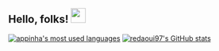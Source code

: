 ## Hello, folks! <img src="https://raw.githubusercontent.com/MartinHeinz/MartinHeinz/master/wave.gif" width="30px">
[![appinha's most used languages](https://github-readme-stats.vercel.app/api/top-langs/?username=appinha&layout=compact&hide_border=true&theme=dark)](https://github.com/redaoui97?tab=repositories)
[![redaoui97's GitHub stats](https://github-readme-stats.vercel.app/api?username=redaoui97&count_private=true&show_icons=true&hide=issues&hide_border=true&theme=dark)](https://github.com/redaoui97?tab=repositories)
<!--
**redaoui97/redaoui97** is a ✨ _special_ ✨ repository because its `README.md` (this file) appears on your GitHub profile.

Here are some ideas to get you started:

- 🔭 I’m currently working on ...
- 🌱 I’m currently learning ...
- 👯 I’m looking to collaborate on ...
- 🤔 I’m looking for help with ...
- 💬 Ask me about ...
- 📫 How to reach me: ...
- 😄 Pronouns: ...
- ⚡ Fun fact: ...
-->
